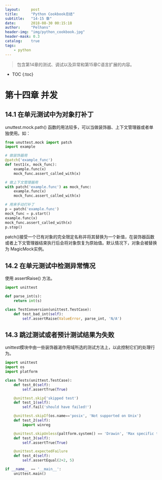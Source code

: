 ```yaml
---
layout:     post
title:      "Python Cookbook总结"
subtitle:   "14-15 章"
date:       2018-08-30 00:15:18
author:     "Pelhans"
header-img: "img/python_cookbook.jpg"
header-mask: 0.3 
catalog:    true
tags:
    - python
---
```



> 包含第14章的测试、调试以及异常和第15章C语言扩展的内容。

* TOC
{:toc}

# 第十四章 并发

## 14.1 在单元测试中为对象打补丁

unuttest.mock.path() 函数的用法较多，可以当做装饰器、上下文管理器或者单独使用。如：

```python
from unuttest.mock import patch
import example

# 做装饰器用
@patch('example_func')
def test1(x, mock_func):
    example.func(x)
    mock_func.assert_called_with(x)

# 做上下文管理器用
with patch('example.func') as mock_func:
    example.func(x)
    mock_func.assert_called_with(x)

# 用来手动打补丁
p = patch('example.func')
mock_func = p.start()
example.func(x)
mock_func.assert_called_with(x)
p.stop()
```

patch()接受一个已有对象的完全限定名称并将其替换为一个新值，在装饰器函数或者上下文管理器结束执行后会将对象恢复为原始值。默认情况下，对象会被替换为 MagicMock实例。

## 14.2 在单元测试中检测异常情况

使用 assertRaise() 方法。

```python
import unittest

def parse_int(s):
    return int(s)

class TestConversion(unittest.TestCase):
    def test_bad_int(self):
        self.assertRaise(ValueError, parse_int, 'N/A')
```

## 14.3 跳过测试或者预计测试结果为失败

unittest模块中由一些装饰器渴作用域所选的测试方法上，以此控制它们的处理行为。

```python
import unittest
import os
import platform

class Tests(unittest.TestCase):
    def test_0(self):
        self.assertTrue(True)

    @unittest.skip('skipped test')
    def test_1(self):
        self.fail('should have failed!')

    @unittest.skipIf(os.name=='posix', 'Not supported on Unix')
    def test_2(self):
        import winreg

    @unittest.skipUnless(paltform.system() == 'Drawin', 'Max specific test')
    def test_3(self):
        self.assertTrue(True)

    @unittest.expectedFailure
    def test_4(self):
        self.assertEqual(2+2, 5)

if __name__ == '__main__':
    unittest.main()
```

